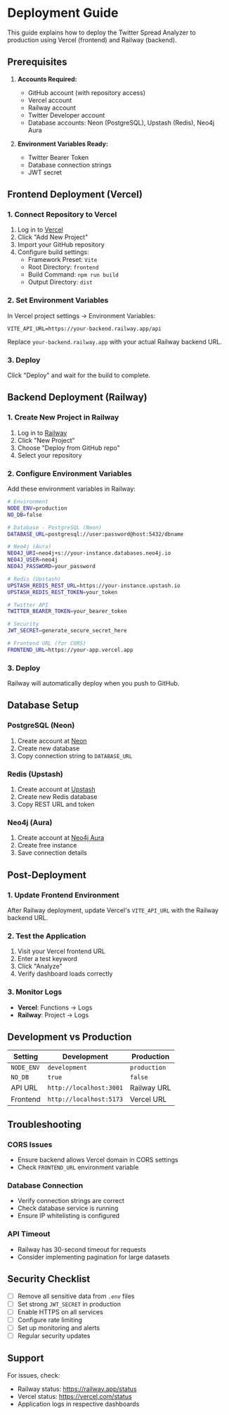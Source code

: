 # Deployment Guide

This guide explains how to deploy the Twitter Spread Analyzer to production using Vercel (frontend) and Railway (backend).

## Prerequisites

1. **Accounts Required:**
   - GitHub account (with repository access)
   - Vercel account
   - Railway account
   - Twitter Developer account
   - Database accounts: Neon (PostgreSQL), Upstash (Redis), Neo4j Aura

2. **Environment Variables Ready:**
   - Twitter Bearer Token
   - Database connection strings
   - JWT secret

## Frontend Deployment (Vercel)

### 1. Connect Repository to Vercel

1. Log in to [Vercel](https://vercel.com)
2. Click "Add New Project"
3. Import your GitHub repository
4. Configure build settings:
   - Framework Preset: `Vite`
   - Root Directory: `frontend`
   - Build Command: `npm run build`
   - Output Directory: `dist`

### 2. Set Environment Variables

In Vercel project settings → Environment Variables:

```
VITE_API_URL=https://your-backend.railway.app/api
```

Replace `your-backend.railway.app` with your actual Railway backend URL.

### 3. Deploy

Click "Deploy" and wait for the build to complete.

## Backend Deployment (Railway)

### 1. Create New Project in Railway

1. Log in to [Railway](https://railway.app)
2. Click "New Project"
3. Choose "Deploy from GitHub repo"
4. Select your repository

### 2. Configure Environment Variables

Add these environment variables in Railway:

```bash
# Environment
NODE_ENV=production
NO_DB=false

# Database - PostgreSQL (Neon)
DATABASE_URL=postgresql://user:password@host:5432/dbname

# Neo4j (Aura)
NEO4J_URI=neo4j+s://your-instance.databases.neo4j.io
NEO4J_USER=neo4j
NEO4J_PASSWORD=your_password

# Redis (Upstash)
UPSTASH_REDIS_REST_URL=https://your-instance.upstash.io
UPSTASH_REDIS_REST_TOKEN=your_token

# Twitter API
TWITTER_BEARER_TOKEN=your_bearer_token

# Security
JWT_SECRET=generate_secure_secret_here

# Frontend URL (for CORS)
FRONTEND_URL=https://your-app.vercel.app
```

### 3. Deploy

Railway will automatically deploy when you push to GitHub.

## Database Setup

### PostgreSQL (Neon)

1. Create account at [Neon](https://neon.tech)
2. Create new database
3. Copy connection string to `DATABASE_URL`

### Redis (Upstash)

1. Create account at [Upstash](https://upstash.com)
2. Create new Redis database
3. Copy REST URL and token

### Neo4j (Aura)

1. Create account at [Neo4j Aura](https://neo4j.com/cloud/aura/)
2. Create free instance
3. Save connection details

## Post-Deployment

### 1. Update Frontend Environment

After Railway deployment, update Vercel's `VITE_API_URL` with the Railway backend URL.

### 2. Test the Application

1. Visit your Vercel frontend URL
2. Enter a test keyword
3. Click "Analyze"
4. Verify dashboard loads correctly

### 3. Monitor Logs

- **Vercel**: Functions → Logs
- **Railway**: Project → Logs

## Development vs Production

| Setting | Development | Production |
|---------|------------|------------|
| `NODE_ENV` | `development` | `production` |
| `NO_DB` | `true` | `false` |
| API URL | `http://localhost:3001` | Railway URL |
| Frontend | `http://localhost:5173` | Vercel URL |

## Troubleshooting

### CORS Issues
- Ensure backend allows Vercel domain in CORS settings
- Check `FRONTEND_URL` environment variable

### Database Connection
- Verify connection strings are correct
- Check database service is running
- Ensure IP whitelisting is configured

### API Timeout
- Railway has 30-second timeout for requests
- Consider implementing pagination for large datasets

## Security Checklist

- [ ] Remove all sensitive data from `.env` files
- [ ] Set strong `JWT_SECRET` in production
- [ ] Enable HTTPS on all services
- [ ] Configure rate limiting
- [ ] Set up monitoring and alerts
- [ ] Regular security updates

## Support

For issues, check:
- Railway status: https://railway.app/status
- Vercel status: https://vercel.com/status
- Application logs in respective dashboards